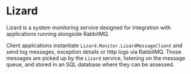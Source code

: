 # Lizard

Lizard is a system monitoring service designed for integration with applications running alongside RabbitMQ.

Client applications instantiate `Lizard.Monitor.LizardMessageClient` and send log messages, exception details or 
http logs via RabbitMQ.  Those messages are picked up by the `Lizard` service, listening on the message queue, and
stored in an SQL database where they can be assessed.

